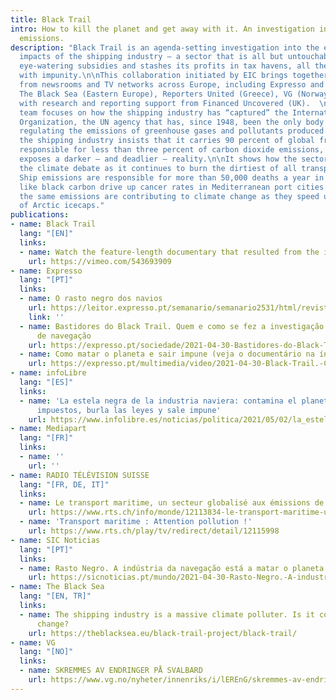 ```yaml
---
title: Black Trail
intro: How to kill the planet and get away with it. An investigation into shipping
  emissions.
description: "Black Trail is an agenda-setting investigation into the environmental
  impacts of the shipping industry — a sector that is all but untouchable as it receives
  eye-watering subsidies and stashes its profits in tax havens, all the while polluting
  with impunity.\n\nThis collaboration initiated by EIC brings together journalists
  from newsrooms and TV networks across Europe, including Expresso and SIC TV (Portugal),
  The Black Sea (Eastern Europe), Reporters United (Greece), VG (Norway) and RTS (Switzerland),
  with research and reporting support from Financed Uncovered (UK).  \n\nThe cross-border
  team focuses on how the shipping industry has “captured” the International Maritime
  Organization, the UN agency that has, since 1948, been the only body charged with
  regulating the emissions of greenhouse gases and pollutants produced by ships.\n\nAlthough
  the shipping industry insists that it carries 90 percent of global freight yet is
  responsible for less than three percent of carbon dioxide emissions, the investigation
  exposes a darker — and deadlier — reality.\n\nIt shows how the sector has dodged
  the climate debate as it continues to burn the dirtiest of all transport fuels.
  Ship emissions are responsible for more than 50,000 deaths a year in Europe as particles
  like black carbon drive up cancer rates in Mediterranean port cities.\n\nMeanwhile,
  the same emissions are contributing to climate change as they speed up the melting
  of Arctic icecaps."
publications:
- name: Black Trail
  lang: "[EN]"
  links:
  - name: Watch the feature-length documentary that resulted from the investigation
    url: https://vimeo.com/543693909
- name: Expresso
  lang: "[PT]"
  links:
  - name: O rasto negro dos navios
    url: https://leitor.expresso.pt/semanario/semanario2531/html/revista-e/-e/o-rasto-negro-dos-navios
    link: ''
  - name: Bastidores do Black Trail. Quem e como se fez a investigação sobre a indústria
      de navegação
    url: https://expresso.pt/sociedade/2021-04-30-Bastidores-do-Black-Trail.-Quem-e-como-se-fez-a-investigacao-sobre-a-industria-de-navegacao-0608912e
  - name: Como matar o planeta e sair impune (veja o documentário na íntegra)
    url: https://expresso.pt/multimedia/video/2021-04-30-Black-Trail.-Como-matar-o-planeta-e-sair-impune--veja-o-documentario-na-integra--c5384c75
- name: infoLibre
  lang: "[ES]"
  links:
  - name: 'La estela negra de la industria naviera: contamina el planeta, no paga
      impuestos, burla las leyes y sale impune'
    url: https://www.infolibre.es/noticias/politica/2021/05/02/la_estela_negra_119930_1012.html
- name: Mediapart
  lang: "[FR]"
  links:
  - name: ''
    url: ''
- name: RADIO TÉLÉVISION SUISSE
  lang: "[FR, DE, IT]"
  links:
  - name: Le transport maritime, un secteur globalisé aux émissions de CO2 croissantes
    url: https://www.rts.ch/info/monde/12113834-le-transport-maritime-un-secteur-globalise-aux-emissions-de-co2-croissantes.html
  - name: 'Transport maritime : Attention pollution !'
    url: https://www.rts.ch/play/tv/redirect/detail/12115998
- name: SIC Noticias
  lang: "[PT]"
  links:
  - name: Rasto Negro. A indústria da navegação está a matar o planeta e a sair impune
    url: https://sicnoticias.pt/mundo/2021-04-30-Rasto-Negro.-A-industria-da-navegacao-esta-a-matar-o-planeta-e-a-sair-impune-9ab9e37b
- name: The Black Sea
  lang: "[EN, TR]"
  links:
  - name: The shipping industry is a massive climate polluter. Is it committed to
      change?
    url: https://theblacksea.eu/black-trail-project/black-trail/
- name: VG
  lang: "[NO]"
  links:
  - name: SKREMMES AV ENDRINGER PÅ SVALBARD
    url: https://www.vg.no/nyheter/innenriks/i/lEREnG/skremmes-av-endringene-paa-svalbard
---
```


